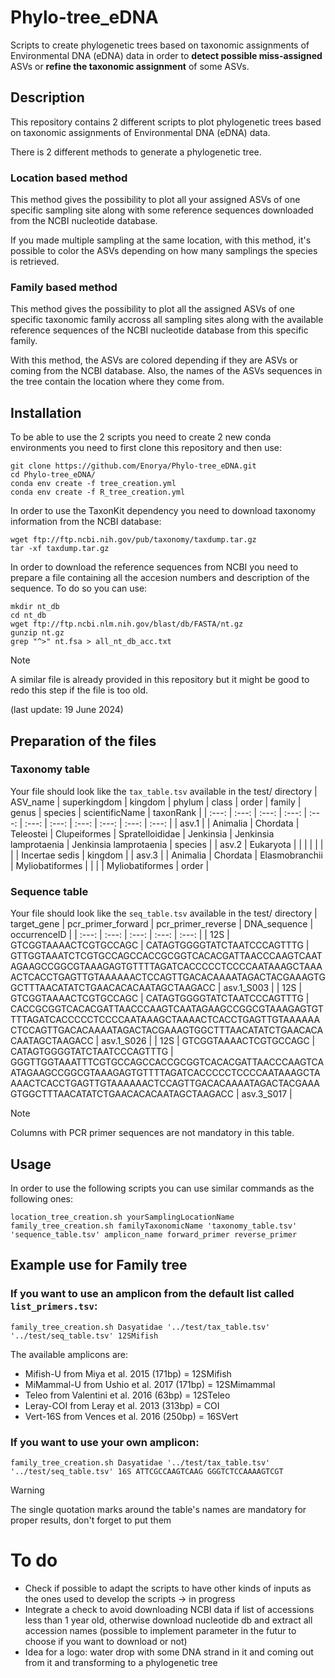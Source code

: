 # Phylo-tree_eDNA
Scripts to create phylogenetic trees based on taxonomic assignments of Environmental DNA (eDNA) data in order to **detect possible miss-assigned** ASVs or **refine the taxonomic assignment** of some ASVs.

## Description
This repository contains 2 different scripts to plot phylogenetic trees based on taxonomic assignments of Environmental DNA (eDNA) data.

There is 2 different methods to generate a phylogenetic tree.

### Location based method
This method gives the possibility to plot all your assigned ASVs of one specific sampling site along with some reference sequences downloaded from the NCBI nucleotide database.

If you made multiple sampling at the same location, with this method, it's possible to color the ASVs depending on how many samplings the species is retrieved. 


### Family based method
This method gives the possibility to plot all the assigned ASVs of one specific taxonomic family accross all sampling sites along with the available reference sequences of the NCBI nucleotide database from this specific family.

With this method, the ASVs are colored depending if they are ASVs or coming from the NCBI database. Also, the names of the ASVs sequences in the tree contain the location where they come from.

## Installation
To be able to use the 2 scripts you need to create 2 new conda environments you need to first clone this repository and then use:
```
git clone https://github.com/Enorya/Phylo-tree_eDNA.git
cd Phylo-tree_eDNA/
conda env create -f tree_creation.yml
conda env create -f R_tree_creation.yml
```
In order to use the TaxonKit dependency you need to download taxonomy information from the NCBI database:
```
wget ftp://ftp.ncbi.nih.gov/pub/taxonomy/taxdump.tar.gz
tar -xf taxdump.tar.gz
```
In order to download the reference sequences from NCBI you need to prepare a file containing all the accesion numbers and description of the sequence. To do so you can use:
```
mkdir nt_db
cd nt_db
wget ftp://ftp.ncbi.nlm.nih.gov/blast/db/FASTA/nt.gz
gunzip nt.gz
grep "^>" nt.fsa > all_nt_db_acc.txt
```
> [!NOTE]
> A similar file is already provided in this repository but it might be good to redo this step if the file is too old.
>
> (last update: 19 June 2024)

## Preparation of the files

### Taxonomy table
Your file should look like the `tax_table.tsv` available in the test/ directory
| ASV_name | superkingdom | kingdom | phylum | class | order | family | genus | species | scientificName | taxonRank |
| :---: | :---: | :---: | :---: | :---: | :---: | :---: | :---: | :---: | :---: | :---: |
| asv.1 | | Animalia | Chordata | Teleostei | Clupeiformes | Spratelloididae | Jenkinsia | Jenkinsia lamprotaenia | Jenkinsia lamprotaenia | species |
| asv.2 | Eukaryota | | | | | | | | Incertae sedis | kingdom |
| asv.3 | | Animalia | Chordata | Elasmobranchii | Myliobatiformes | | | | Myliobatiformes | order |

### Sequence table
Your file should look like the `seq_table.tsv` available in the test/ directory
| target_gene | pcr_primer_forward | pcr_primer_reverse | DNA_sequence | occurrenceID |
| :---: | :---: | :---: | :---: | :---: |
| 12S | GTCGGTAAAACTCGTGCCAGC | CATAGTGGGGTATCTAATCCCAGTTTG | GTTGGTAAATCTCGTGCCAGCCACCGCGGTCACACGATTAACCCAAGTCAATAGAAGCCGGCGTAAAGAGTGTTTTAGATCACCCCCTCCCCAATAAAGCTAAAACTCACCTGAGTTGTAAAAAACTCCAGTTGACACAAAATAGACTACGAAAGTGGCTTTAACATATCTGAACACACAATAGCTAAGACC | asv.1_S003 |
| 12S | GTCGGTAAAACTCGTGCCAGC | CATAGTGGGGTATCTAATCCCAGTTTG | CACCGCGGTCACACGATTAACCCAAGTCAATAGAAGCCGGCGTAAAGAGTGTTTTAGATCACCCCCTCCCCAATAAAGCTAAAACTCACCTGAGTTGTAAAAAACTCCAGTTGACACAAAATAGACTACGAAAGTGGCTTTAACATATCTGAACACACAATAGCTAAGACC | asv.1_S026 |
| 12S | GTCGGTAAAACTCGTGCCAGC | CATAGTGGGGTATCTAATCCCAGTTTG | GGGTTGGTAAATTTCGTGCCAGCCACCGCGGTCACACGATTAACCCAAGTCAATAGAAGCCGGCGTAAAGAGTGTTTTAGATCACCCCCTCCCCAATAAAGCTAAAACTCACCTGAGTTGTAAAAAACTCCAGTTGACACAAAATAGACTACGAAAGTGGCTTTAACATATCTGAACACACAATAGCTAAGACC | asv.3_S017 |
> [!NOTE]
> Columns with PCR primer sequences are not mandatory in this table.

## Usage
In order to use the following scripts you can use similar commands as the following ones:
```
location_tree_creation.sh yourSamplingLocationName
family_tree_creation.sh familyTaxonomicName 'taxonomy_table.tsv' 'sequence_table.tsv' amplicon_name forward_primer reverse_primer
```

## Example use for Family tree
### If you want to use an amplicon from the default list called `list_primers.tsv`:
```
family_tree_creation.sh Dasyatidae '../test/tax_table.tsv' '../test/seq_table.tsv' 12SMifish
```
The available amplicons are:

- Mifish-U from Miya et al. 2015 (171bp) = 12SMifish
- MiMammal-U from Ushio et al. 2017 (171bp) = 12SMimammal
- Teleo from Valentini et al. 2016 (63bp) = 12STeleo
- Leray-COI from Leray et al. 2013 (313bp) = COI
- Vert-16S from Vences et al. 2016 (250bp) = 16SVert

### If you want to use your own amplicon:
```
family_tree_creation.sh Dasyatidae '../test/tax_table.tsv' '../test/seq_table.tsv' 16S ATTCGCCAAGTCAAG GGGTCTCCAAAAGTCGT
```

> [!WARNING]
> The single quotation marks around the table's names are mandatory for proper results, don't forget to put them

# To do

- Check if possible to adapt the scripts to have other kinds of inputs as the ones used to develop the scripts -> in progress
- Integrate a check to avoid downloading NCBI data if list of accessions less than 1 year old, otherwise download nucleotide db and extract all accession names (possible to implement parameter in the futur to choose if you want to download or not)
- Idea for a logo: water drop with some DNA strand in it and coming out from it and transforming to a phylogenetic tree
